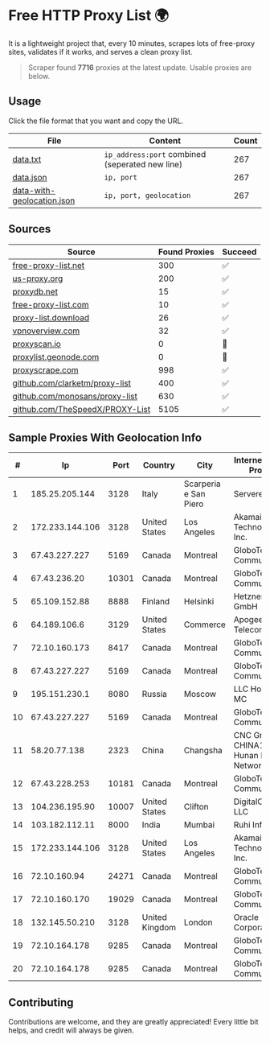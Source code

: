 
# Free HTTP Proxy List 🌍

It is a lightweight project that, every 10 minutes, scrapes lots of free-proxy sites, validates if it works, and serves a clean proxy list.


> Scraper found **7716** proxies at the latest update. Usable proxies are below.

## Usage

Click the file format that you want and copy the URL.


|File|Content|Count|
|----|-------|-----|
|[data.txt](https://raw.githubusercontent.com/themiralay/Proxy-List-World/master/data.txt)|`ip_address:port` combined (seperated new line)|267|
|[data.json](https://raw.githubusercontent.com/themiralay/Proxy-List-World/master/data.json)|`ip, port`|267|
|[data-with-geolocation.json](https://raw.githubusercontent.com/themiralay/Proxy-List-World/master/data-with-geolocation.json)|`ip, port, geolocation`|267|

## Sources

|Source|Found Proxies|Succeed|
|------|-------------|-------|
|[free-proxy-list.net](https://free-proxy-list.net)|300|✅|
|[us-proxy.org](https://www.us-proxy.org)|200|✅|
|[proxydb.net](http://proxydb.net)|15|✅|
|[free-proxy-list.com](https://free-proxy-list.com/?page=&port=&type%5B%5D=http&type%5B%5D=https&up_time=0&search=Search)|10|✅|
|[proxy-list.download](https://www.proxy-list.download/HTTP)|26|✅|
|[vpnoverview.com](https://vpnoverview.com/privacy/anonymous-browsing/free-proxy-servers)|32|✅|
|[proxyscan.io](https://www.proxyscan.io)|0|🚫|
|[proxylist.geonode.com](https://proxylist.geonode.com/api/proxy-list?limit=300&page=1&sort_by=lastChecked&sort_type=desc&protocols=http,https)|0|🚫|
|[proxyscrape.com](https://api.proxyscrape.com/v2/?request=displayproxies&protocol=http&timeout=10000&country=all&ssl=all&anonymity=all)|998|✅|
|[github.com/clarketm/proxy-list](https://raw.githubusercontent.com/clarketm/proxy-list/master/proxy-list-raw.txt)|400|✅|
|[github.com/monosans/proxy-list](https://raw.githubusercontent.com/monosans/proxy-list/main/proxies/http.txt)|630|✅|
|[github.com/TheSpeedX/PROXY-List](https://raw.githubusercontent.com/TheSpeedX/PROXY-List/master/http.txt)|5105|✅|


## Sample Proxies With Geolocation Info

|#|Ip|Port|Country|City|Internet Service Provider|
|-|--|----|-------|----|-------------------------|
|1|185.25.205.144|3128|Italy|Scarperia e San Piero|Servereasy Italy|
|2|172.233.144.106|3128|United States|Los Angeles|Akamai Technologies, Inc.|
|3|67.43.227.227|5169|Canada|Montreal|GloboTech Communications|
|4|67.43.236.20|10301|Canada|Montreal|GloboTech Communications|
|5|65.109.152.88|8888|Finland|Helsinki|Hetzner Online GmbH|
|6|64.189.106.6|3129|United States|Commerce|Apogee Telecom Inc.|
|7|72.10.160.173|8417|Canada|Montreal|GloboTech Communications|
|8|67.43.227.227|5169|Canada|Montreal|GloboTech Communications|
|9|195.151.230.1|8080|Russia|Moscow|LLC Home Me MC|
|10|67.43.227.227|5169|Canada|Montreal|GloboTech Communications|
|11|58.20.77.138|2323|China|Changsha|CNC Group CHINA169 Hunan Province Network|
|12|67.43.228.253|10181|Canada|Montreal|GloboTech Communications|
|13|104.236.195.90|10007|United States|Clifton|DigitalOcean, LLC|
|14|103.182.112.11|8000|India|Mumbai|Ruhi Infotech|
|15|172.233.144.106|3128|United States|Los Angeles|Akamai Technologies, Inc.|
|16|72.10.160.94|24271|Canada|Montreal|GloboTech Communications|
|17|72.10.160.170|19029|Canada|Montreal|GloboTech Communications|
|18|132.145.50.210|3128|United Kingdom|London|Oracle Corporation|
|19|72.10.164.178|9285|Canada|Montreal|GloboTech Communications|
|20|72.10.164.178|9285|Canada|Montreal|GloboTech Communications|



## Contributing

Contributions are welcome, and they are greatly appreciated! Every
little bit helps, and credit will always be given.

